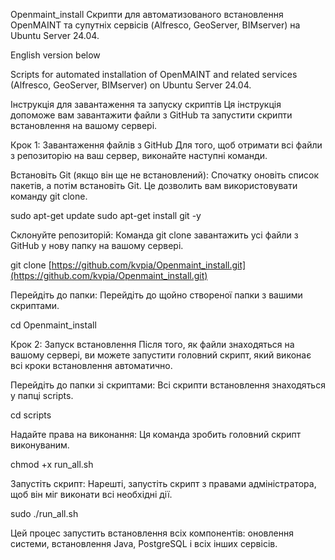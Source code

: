 Openmaint_install
Скрипти для автоматизованого встановлення OpenMAINT та супутніх сервісів (Alfresco, GeoServer, BIMserver) на Ubuntu Server 24.04.

English version below

Scripts for automated installation of OpenMAINT and related services (Alfresco, GeoServer, BIMserver) on Ubuntu Server 24.04.

Інструкція для завантаження та запуску скриптів
Ця інструкція допоможе вам завантажити файли з GitHub та запустити скрипти встановлення на вашому сервері.

Крок 1: Завантаження файлів з GitHub
Для того, щоб отримати всі файли з репозиторію на ваш сервер, виконайте наступні команди.

Встановіть Git (якщо він ще не встановлений):
Спочатку оновіть список пакетів, а потім встановіть Git. Це дозволить вам використовувати команду git clone.

sudo apt-get update
sudo apt-get install git -y


Склонуйте репозиторій:
Команда git clone завантажить усі файли з GitHub у нову папку на вашому сервері.

git clone [https://github.com/kvpia/Openmaint_install.git](https://github.com/kvpia/Openmaint_install.git)


Перейдіть до папки:
Перейдіть до щойно створеної папки з вашими скриптами.

cd Openmaint_install


Крок 2: Запуск встановлення
Після того, як файли знаходяться на вашому сервері, ви можете запустити головний скрипт, який виконає всі кроки встановлення автоматично.

Перейдіть до папки зі скриптами:
Всі скрипти встановлення знаходяться у папці scripts.

cd scripts


Надайте права на виконання:
Ця команда зробить головний скрипт виконуваним.

chmod +x run_all.sh


Запустіть скрипт:
Нарешті, запустіть скрипт з правами адміністратора, щоб він міг виконати всі необхідні дії.

sudo ./run_all.sh


Цей процес запустить встановлення всіх компонентів: оновлення системи, встановлення Java, PostgreSQL і всіх інших сервісів.
